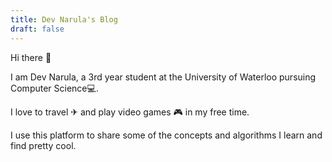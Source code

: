 ```yaml
---
title: Dev Narula's Blog
draft: false
---
```


Hi there 👋

I am Dev Narula, a 3rd year student at the University of Waterloo pursuing Computer Science💻.

I love to travel ✈ and play video games 🎮 in my free time.

I use this platform to share some of the concepts and algorithms I learn and find pretty cool.
